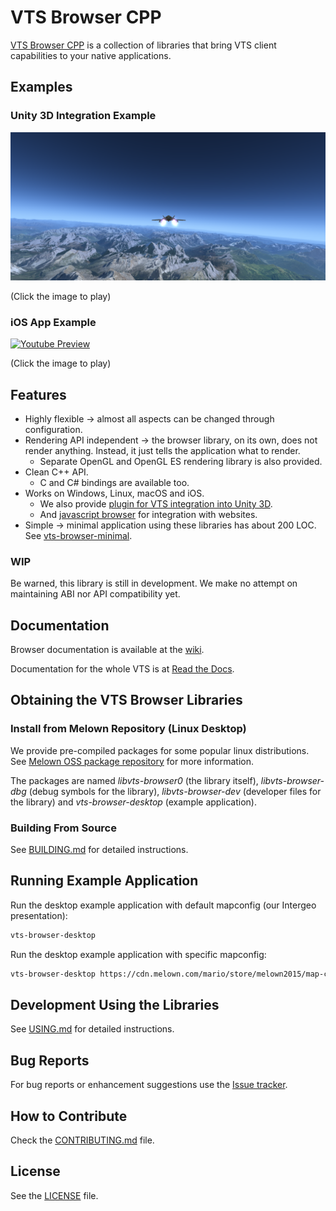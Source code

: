 # VTS Browser CPP

[VTS Browser CPP](https://github.com/melown/vts-browser-cpp) is a collection of libraries
that bring VTS client capabilities to your native applications.

## Examples

### Unity 3D Integration Example

[![Youtube Preview](https://raw.githubusercontent.com/Melown/vts-browser-unity-plugin/master/screenshots/alps-aircraft.png)](https://www.youtube.com/watch?v=FuVA15Cj54k&feature=youtu.be)

(Click the image to play)

### iOS App Example

[![Youtube Preview](https://raw.githubusercontent.com/wiki/Melown/vts-browser-cpp/vts-browser-ios.jpg)](https://www.youtube.com/watch?v=BP_zyMTHVlg&feature=youtu.be)

(Click the image to play)

## Features

- Highly flexible -> almost all aspects can be changed through configuration.
- Rendering API independent -> the browser library, on its own, does not render anything.
  Instead, it just tells the application what to render.
  - Separate OpenGL and OpenGL ES rendering library is also provided.
- Clean C++ API.
  - C and C# bindings are available too.
- Works on Windows, Linux, macOS and iOS.
  - We also provide [plugin for VTS integration into Unity 3D](https://github.com/Melown/vts-browser-unity-plugin).
  - And [javascript browser](https://github.com/Melown/vts-browser-js) for integration with websites.
- Simple -> minimal application using these libraries has about 200 LOC.
  See [vts-browser-minimal](https://github.com/Melown/vts-browser-cpp/wiki/examples-minimal).

### WIP

Be warned, this library is still in development.
We make no attempt on maintaining ABI nor API compatibility yet.

## Documentation

Browser documentation is available at the
[wiki](https://github.com/melown/vts-browser-cpp/wiki).

Documentation for the whole VTS is at
[Read the Docs](https://melown.readthedocs.io).

## Obtaining the VTS Browser Libraries

### Install from Melown Repository (Linux Desktop)

We provide pre-compiled packages for some popular linux distributions.
See [Melown OSS package repository](https://cdn.melown.com/packages/) for more information.

The packages are named _libvts-browser0_ (the library itself),
_libvts-browser-dbg_ (debug symbols for the library),
_libvts-browser-dev_ (developer files for the library)
and _vts-browser-desktop_ (example application).

### Building From Source

See [BUILDING.md](BUILDING.md) for detailed instructions.

## Running Example Application

Run the desktop example application with default mapconfig (our Intergeo presentation):
```bash
vts-browser-desktop
```

Run the desktop example application with specific mapconfig:
```bash
vts-browser-desktop https://cdn.melown.com/mario/store/melown2015/map-config/melown/Melown-Earth-Intergeo-2017/mapConfig.json
```

## Development Using the Libraries

See [USING.md](USING.md) for detailed instructions.

## Bug Reports

For bug reports or enhancement suggestions use the
[Issue tracker](https://github.com/melown/vts-browser-cpp/issues).

## How to Contribute

Check the [CONTRIBUTING.md](CONTRIBUTING.md) file.

## License

See the [LICENSE](LICENSE) file.




